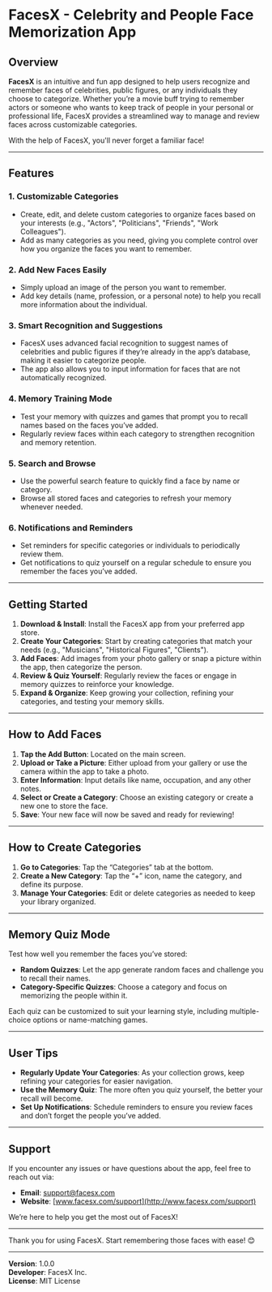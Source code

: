 # FacesX - Celebrity and People Face Memorization App

## Overview

**FacesX** is an intuitive and fun app designed to help users recognize and remember faces of celebrities, public figures, or any individuals they choose to categorize. Whether you’re a movie buff trying to remember actors or someone who wants to keep track of people in your personal or professional life, FacesX provides a streamlined way to manage and review faces across customizable categories.

With the help of FacesX, you'll never forget a familiar face!

---

## Features

### 1. **Customizable Categories**
   - Create, edit, and delete custom categories to organize faces based on your interests (e.g., "Actors", "Politicians", "Friends", "Work Colleagues").
   - Add as many categories as you need, giving you complete control over how you organize the faces you want to remember.

### 2. **Add New Faces Easily**
   - Simply upload an image of the person you want to remember.
   - Add key details (name, profession, or a personal note) to help you recall more information about the individual.

### 3. **Smart Recognition and Suggestions**
   - FacesX uses advanced facial recognition to suggest names of celebrities and public figures if they’re already in the app’s database, making it easier to categorize people.
   - The app also allows you to input information for faces that are not automatically recognized.

### 4. **Memory Training Mode**
   - Test your memory with quizzes and games that prompt you to recall names based on the faces you’ve added.
   - Regularly review faces within each category to strengthen recognition and memory retention.

### 5. **Search and Browse**
   - Use the powerful search feature to quickly find a face by name or category.
   - Browse all stored faces and categories to refresh your memory whenever needed.

### 6. **Notifications and Reminders**
   - Set reminders for specific categories or individuals to periodically review them.
   - Get notifications to quiz yourself on a regular schedule to ensure you remember the faces you’ve added.

---

## Getting Started

1. **Download & Install**: Install the FacesX app from your preferred app store.
2. **Create Your Categories**: Start by creating categories that match your needs (e.g., "Musicians", "Historical Figures", "Clients").
3. **Add Faces**: Add images from your photo gallery or snap a picture within the app, then categorize the person.
4. **Review & Quiz Yourself**: Regularly review the faces or engage in memory quizzes to reinforce your knowledge.
5. **Expand & Organize**: Keep growing your collection, refining your categories, and testing your memory skills.

---

## How to Add Faces

1. **Tap the Add Button**: Located on the main screen.
2. **Upload or Take a Picture**: Either upload from your gallery or use the camera within the app to take a photo.
3. **Enter Information**: Input details like name, occupation, and any other notes.
4. **Select or Create a Category**: Choose an existing category or create a new one to store the face.
5. **Save**: Your new face will now be saved and ready for reviewing!

---

## How to Create Categories

1. **Go to Categories**: Tap the “Categories” tab at the bottom.
2. **Create a New Category**: Tap the “+” icon, name the category, and define its purpose.
3. **Manage Your Categories**: Edit or delete categories as needed to keep your library organized.

---

## Memory Quiz Mode

Test how well you remember the faces you’ve stored:
- **Random Quizzes**: Let the app generate random faces and challenge you to recall their names.
- **Category-Specific Quizzes**: Choose a category and focus on memorizing the people within it.

Each quiz can be customized to suit your learning style, including multiple-choice options or name-matching games.

---

## User Tips

- **Regularly Update Your Categories**: As your collection grows, keep refining your categories for easier navigation.
- **Use the Memory Quiz**: The more often you quiz yourself, the better your recall will become.
- **Set Up Notifications**: Schedule reminders to ensure you review faces and don’t forget the people you’ve added.

---

## Support

If you encounter any issues or have questions about the app, feel free to reach out via:
- **Email**: support@facesx.com
- **Website**: [www.facesx.com/support](http://www.facesx.com/support)

We’re here to help you get the most out of FacesX!

---

Thank you for using FacesX. Start remembering those faces with ease! 😊

--- 

**Version**: 1.0.0  
**Developer**: FacesX Inc.  
**License**: MIT License
